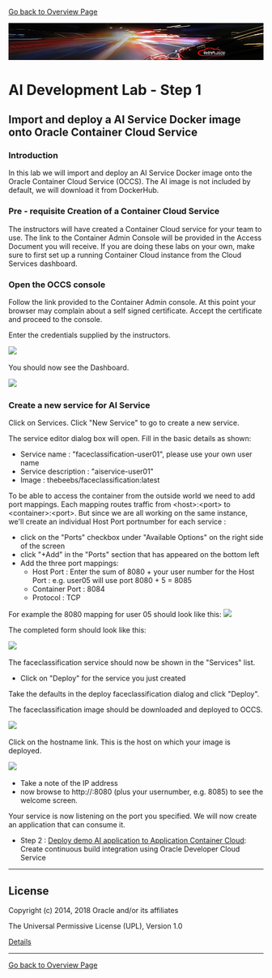 [Go back to Overview Page](../README.md)

![](../common/images/customer.logo2.png)

# AI Development Lab - Step 1 #
## Import and deploy a AI Service Docker image onto Oracle Container Cloud Service ##

### Introduction ###
In this lab we will import and deploy an AI Service Docker image onto the Oracle Container Cloud Service (OCCS). The AI image is not included by default, we will download it from DockerHub.

### Pre - requisite Creation of a Container Cloud Service ###
The instructors will have created a Container Cloud service for your team to use. The link to the Container Admin Console will be provided in the Access Document you will receive. If you are doing these labs on your own, make sure to first set up a running Container Cloud instance from the Cloud Services dashboard.

### Open the OCCS console ###
Follow the link provided to the Container Admin console.  At this point your browser may complain about a self signed certificate.  Accept the certificate and proceed to the console.

Enter the credentials supplied by the instructors.

![](http://via.placeholder.com/880x200)

You should now see the Dashboard.

![](http://via.placeholder.com/880x200)

### Create a new service for AI Service

Click on Services. Click "New Service" to go to create a new service.

The service editor dialog box will open.  Fill in the basic details as shown:
- Service name : "faceclassification-user01", please use your own user name
- Service description : "aiservice-user01" 
- Image : thebeebs/faceclassification:latest

To be able to access the container from the outside world we need to add port mappings.
Each mapping routes traffic from \<host>:\<port> to \<container>:\<port>. But since we are all working on the same instance, we'll create an individual Host Port portnumber for each service :

- click on the "Ports" checkbox under "Available Options" on the right side of the screen
- click "+Add" in the "Ports" section that has appeared on the bottom left
- Add the three port mappings:
    - Host Port : Enter the sum of 8080 + your user number for the Host Port : e.g. user05 will use port 8080 + 5 = 8085
    - Container Port : 8084
    - Protocol : TCP

For example the 8080 mapping for user 05 should look like this:
![](http://via.placeholder.com/880x200)

The completed form should look like this:

![](http://via.placeholder.com/880x200)

The faceclassification service should now be shown in the "Services" list.  
- Click on "Deploy" for the service you just created

Take the defaults in the deploy faceclassification dialog and click "Deploy".

The faceclassification image should be downloaded and deployed to OCCS.

![](http://via.placeholder.com/880x200)

Click on the hostname link.  This is the host on which your image is deployed.

![](http://via.placeholder.com/880x200)

- Take a note of the IP address
- now browse to http://<host-ip-address>:8080 (plus your usernumber, e.g. 8085) to see the welcome screen.

Your service is now listening on the port you specified. We will now create an application that can consume it.

+ Step 2 : [Deploy demo AI application to Application Container Cloud](applicationcontainer.md): Create continuous build integration using Oracle Developer Cloud Service

---
## License ##

Copyright (c) 2014, 2018 Oracle and/or its affiliates

The Universal Permissive License (UPL), Version 1.0   

[Details](../common/license.md)

---
[Go back to Overview Page](../README.md)